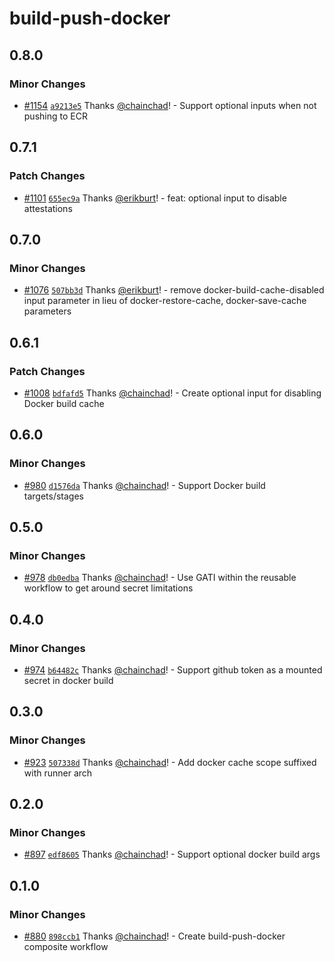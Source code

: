# build-push-docker

## 0.8.0

### Minor Changes

- [#1154](https://github.com/smartcontractkit/.github/pull/1154)
  [`a9213e5`](https://github.com/smartcontractkit/.github/commit/a9213e52c37357810fd6e3612a31d98733c22785)
  Thanks [@chainchad](https://github.com/chainchad)! - Support optional inputs
  when not pushing to ECR

## 0.7.1

### Patch Changes

- [#1101](https://github.com/smartcontractkit/.github/pull/1101)
  [`655ec9a`](https://github.com/smartcontractkit/.github/commit/655ec9a0c2199787efbe964a9a10d960fcebbaf6)
  Thanks [@erikburt](https://github.com/erikburt)! - feat: optional input to
  disable attestations

## 0.7.0

### Minor Changes

- [#1076](https://github.com/smartcontractkit/.github/pull/1076)
  [`507bb3d`](https://github.com/smartcontractkit/.github/commit/507bb3de1440721a364bc734b6f2b45fcdaf8ec5)
  Thanks [@erikburt](https://github.com/erikburt)! - remove
  docker-build-cache-disabled input parameter in lieu of docker-restore-cache,
  docker-save-cache parameters

## 0.6.1

### Patch Changes

- [#1008](https://github.com/smartcontractkit/.github/pull/1008)
  [`bdfafd5`](https://github.com/smartcontractkit/.github/commit/bdfafd5a849ee9c9f9462827c32e088d835968a4)
  Thanks [@chainchad](https://github.com/chainchad)! - Create optional input for
  disabling Docker build cache

## 0.6.0

### Minor Changes

- [#980](https://github.com/smartcontractkit/.github/pull/980)
  [`d1576da`](https://github.com/smartcontractkit/.github/commit/d1576da555b2385d25ed001fa3f0282dc565df78)
  Thanks [@chainchad](https://github.com/chainchad)! - Support Docker build
  targets/stages

## 0.5.0

### Minor Changes

- [#978](https://github.com/smartcontractkit/.github/pull/978)
  [`db0edba`](https://github.com/smartcontractkit/.github/commit/db0edbaab3c45804aab7b591ea432784183e708c)
  Thanks [@chainchad](https://github.com/chainchad)! - Use GATI within the
  reusable workflow to get around secret limitations

## 0.4.0

### Minor Changes

- [#974](https://github.com/smartcontractkit/.github/pull/974)
  [`b64482c`](https://github.com/smartcontractkit/.github/commit/b64482cb7b6025d7c73408eb057255a5545ff7f0)
  Thanks [@chainchad](https://github.com/chainchad)! - Support github token as a
  mounted secret in docker build

## 0.3.0

### Minor Changes

- [#923](https://github.com/smartcontractkit/.github/pull/923)
  [`507338d`](https://github.com/smartcontractkit/.github/commit/507338d9adf7e04112b14ebc9ccf3403344bbc63)
  Thanks [@chainchad](https://github.com/chainchad)! - Add docker cache scope
  suffixed with runner arch

## 0.2.0

### Minor Changes

- [#897](https://github.com/smartcontractkit/.github/pull/897)
  [`edf8605`](https://github.com/smartcontractkit/.github/commit/edf8605aad9f95781bf10605a96c17710a81b5c9)
  Thanks [@chainchad](https://github.com/chainchad)! - Support optional docker
  build args

## 0.1.0

### Minor Changes

- [#880](https://github.com/smartcontractkit/.github/pull/880)
  [`898ccb1`](https://github.com/smartcontractkit/.github/commit/898ccb10ecd5a70cd2140dd72d3f08098edca5aa)
  Thanks [@chainchad](https://github.com/chainchad)! - Create build-push-docker
  composite workflow
